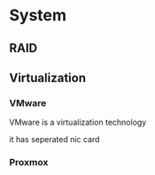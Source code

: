 # System

## RAID

## Virtualization

### VMware

VMware is a virtualization technology

it has seperated nic card

### Proxmox
